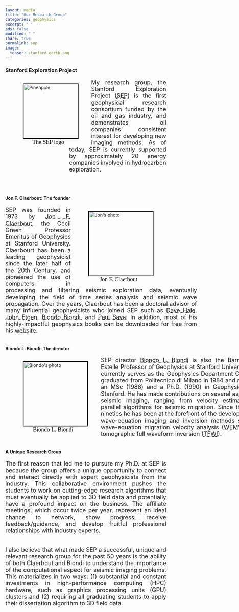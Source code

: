 ```yaml
---
layout: media
title: "Our Research Group"
categories: geophysics
excerpt: " "
ads: false
modified: " "
share: true
permalink: sep
image:
  teaser: stanford_earth.png
---
```


<style>
    a.ref{
        text-decoration: underline;
        text-decoration-style:dotted;
     }
 </style>

<div>
<h3>Stanford Exploration Project</h3>
<div>
    <figure style="float: left">
        <img src="{{ site.url }}/images/sep.png" alt="Pineapple" style="width:170px; height:170px; margin-left:15px; border: 2px solid black;float:left">
        <figcaption style="height: 0.0em;text-align:center;font-size: 18px; font-family: Calibri; color: black">The SEP logo</figcaption>            
    </figure>
</div>
<div style="text-align: justify;margin-left: 200px; font-size: 18px;">
My research group, the Stanford Exploration Project (<a class="ref" href="https://sep.sites.stanford.edu" target="_blank">SEP</a>) is the first geophysical research consortium funded by the oil and gas industry, and demonstrates oil companies' consistent interest for developing new imaging methods. As of today, SEP is currently supported by approximately 20 energy companies involved in hydrocarbon exploration.
</div>
</div>

<br/>
<br/>
<br/>

<div>
<h4>Jon F. Claerbout: The founder</h4>
<div>
    <figure style="float: right">
        <img src="{{ site.url }}/images/jon.png" alt="Jon's photo" style="width:200px; margin-left:15px; border: 2px solid black;float:right">
        <figcaption style="height: 0.0em;text-align:center;font-size: 18px; font-family: Calibri; color: black">Jon F. Claerbout</figcaption>        
    </figure>
</div>
<div style="text-align: justify;width: 600px; font-size: 18px">
        SEP was founded in 1973 by <a class="ref" href="https://en.wikipedia.org/wiki/Jon_Claerbout" target="_blank">Jon F. Claerbout</a>, the Cecil Green Professor Emeritus of Geophysics at Stanford University. Claerbourt has been a leading geophysicist since the later half of the 20th Century, and pioneered the use of computers in processing and filtering seismic exploration data, eventually developing the field of time series analysis and seismic wave propagation. Over the years, Claerbout has been a doctoral advisor of many influential geophysicists who joined SEP such as <a class="ref" href="https://wiki.seg.org/wiki/David_Hale" target="_blank">Dave Hale</a>, <a class="ref" href="https://wiki.seg.org/wiki/John_Etgen" target="_blank">John Etgen</a>, <a class="ref" href="https://wiki.seg.org/wiki/Biondo_Biondi" target="_blank">Biondo Biondi</a>, and <a class="ref" href="https://wiki.seg.org/wiki/Paul_Sava">Paul Sava</a>. In addition, most of his highly-impactful geophysics books can be downloaded for free from his <a class="ref" href="http://sepwww.stanford.edu/sep/jon/" target="_blank">website</a>.
</div>
</div>
<br/>

<div>
<h4>Biondo L. Biondi: The director</h4>
<div>
    <figure style="float: left">
        <img src="{{ site.url }}/images/biondo.png" alt="Biondo's photo" style="width:200px; margin-left:15px; border: 2px solid black">
        <figcaption style="height: 0.0em;text-align:center;font-size: 18px; font-family: Calibri; color: black">Biondo L. Biondi</figcaption>        
    </figure>
</div>
<div style="text-align: justify; margin-left: 250px; justify;width: 550px; font-size: 18px;">
        SEP director <a class="ref" href="https://wiki.seg.org/wiki/Biondo_Biondi" target="_blank">Biondo L. Biondi</a> is also the Barney and Estelle Professor of Geophysics at Stanford University and currently serves as the Geophysics Department Chair. He graduated from Politecnico di Milano in 1984 and received an MSc (1988) and a Ph.D. (1990) in Geophysics from Stanford. He has made contributions on several aspects of seismic imaging, ranging from velocity estimation to parallel algorithms for seismic migration. Since the early nineties he has been at the forefront of the development of wave-equation imaging and inversion methods such as wave-equation migration velocity analysis (<a class="ref" href="/papers/biondi_symes_wemva.pdf" style="font-weight: normal" target="_blank">WEMVA</a>) and tomographic full waveform inversion (<a class="ref" href="/papers/tfwi.pdf" style="font-weight: normal" target="_blank">TFWI</a>).
</div>
</div>

<br/>


<div>
<h4>A Unique Research Group</h4>
<div style="text-align: justify; font-size: 18px;">
The first reason that led me to pursure my Ph.D. at SEP is because the group offers a unique opportunity to connect and interact directly with expert geophysicists from the industry. This collaborative environment pushes the students to work on cutting-edge research algorithms that must eventually be applied to 3D field data and potentially have a profound impact on the business. The affiliate meetings, which occur twice per year, represent an ideal chance to network, show progress, receive feedback/guidance, and develop fruitful professional relationships with industry experts.<br/><br/>

I also believe that what made SEP a successful, unique and relevant research group for the past 50 years is the ability of both Claerbout and Biondi to understand the importance of the computational aspect for seismic imaging problems. This materializes in two ways: (1) substantial and constant investments in high-performance computing (HPC) hardware, such as graphics processing units (GPU) clusters and (2) requiring all graduating students to apply their dissertation algorithm to 3D field data.
</div>
</div>
